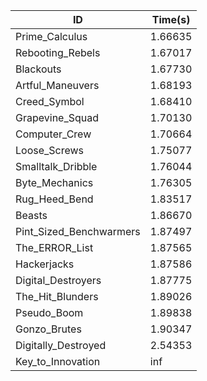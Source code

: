 |ID|Time(s)|
|-|-|
|Prime_Calculus|1.66635|
|Rebooting_Rebels|1.67017|
|Blackouts|1.67730|
|Artful_Maneuvers|1.68193|
|Creed_Symbol|1.68410|
|Grapevine_Squad|1.70130|
|Computer_Crew|1.70664|
|Loose_Screws|1.75077|
|Smalltalk_Dribble|1.76044|
|Byte_Mechanics|1.76305|
|Rug_Heed_Bend|1.83517|
|Beasts|1.86670|
|Pint_Sized_Benchwarmers|1.87497|
|The_ERROR_List|1.87565|
|Hackerjacks|1.87586|
|Digital_Destroyers|1.87775|
|The_Hit_Blunders|1.89026|
|Pseudo_Boom|1.89838|
|Gonzo_Brutes|1.90347|
|Digitally_Destroyed|2.54353|
|Key_to_Innovation|inf|

